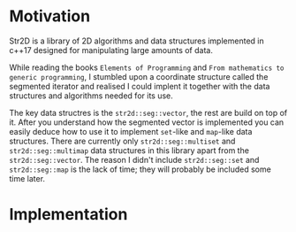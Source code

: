 # Motivation
Str2D is a library of 2D algorithms and data structures implemented in c++17 designed for manipulating large amounts of data. 

While reading the books `Elements of Programming` and `From mathematics to generic programming`, I stumbled upon a coordinate structure called the segmented iterator and realised I could implent it together with the data structures and algorithms needed for its use.  

The key data structres is the `str2d::seg::vector`, the rest are build on top of it. After you understand how the segmented vector is 
implemented you can easily deduce how to use it to implement `set`-like and `map`-like data structures.
There are currently only `str2d::seg::multiset` and `str2d::seg::multimap` data structures in this library apart from the `str2d::seg::vector`. 
The reason I didn't include `str2d::seg::set` and `str2d::seg::map` is the lack of time; they will probably be included some time later.

# Implementation
